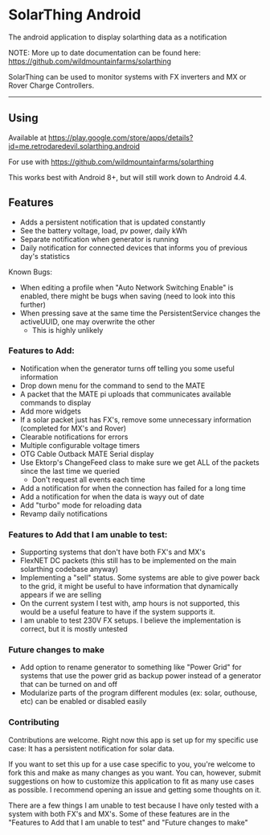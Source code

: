 # SolarThing Android
The android application to display solarthing data as a notification

NOTE: More up to date documentation can be found here: https://github.com/wildmountainfarms/solarthing

SolarThing can be used to monitor systems with FX inverters and MX or Rover Charge Controllers.

---

## Using
Available at https://play.google.com/store/apps/details?id=me.retrodaredevil.solarthing.android

For use with https://github.com/wildmountainfarms/solarthing

This works best with Android 8+, but will still work down to Android 4.4.

## Features
* Adds a persistent notification that is updated constantly
* See the battery voltage, load, pv power, daily kWh
* Separate notification when generator is running
* Daily notification for connected devices that informs you of previous day's statistics

Known Bugs:
* When editing a profile when "Auto Network Switching Enable" is enabled, there might be bugs when saving (need to look into this further)
* When pressing save at the same time the PersistentService changes the activeUUID, one may overwrite the other
  * This is highly unlikely

### Features to Add:
* Notification when the generator turns off telling you some useful information
* Drop down menu for the command to send to the MATE
* A packet that the MATE pi uploads that communicates available commands to display
* Add more widgets
* If a solar packet just has FX's, remove some unnecessary information (completed for MX's and Rover)
* Clearable notifications for errors
* Multiple configurable voltage timers
* OTG Cable Outback MATE Serial display
* Use Ektorp's ChangeFeed class to make sure we get ALL of the packets since the last time we queried
  * Don't request all events each time
* Add a notification for when the connection has failed for a long time
* Add a notification for when the data is wayy out of date
* Add "turbo" mode for reloading data
* Revamp daily notifications

### Features to Add that I am unable to test:
* Supporting systems that don't have both FX's and MX's
* FlexNET DC packets (this still has to be implemented on the main solarthing codebase anyway)
* Implementing a "sell" status. Some systems are able to give power back to the grid, it might be useful to have
information that dynamically appears if we are selling
* On the current system I test with, amp hours is not supported, this would be a useful feature to have if the system supports it.
* I am unable to test 230V FX setups. I believe the implementation is correct, but it is mostly untested

### Future changes to make
* Add option to rename generator to something like "Power Grid" for systems that use
the power grid as backup power instead of a generator that can be turned on and off
* Modularize parts of the program different modules (ex: solar, outhouse, etc) can be enabled or disabled easily

### Contributing
Contributions are welcome. Right now this app is set up for my specific use case:
It has a persistent notification for solar data.

If you want to set this up for a use case specific to you, 
you're welcome to fork this and make as many changes as you want.
You can, however, submit suggestions on how to customize this application to fit
as many use cases as possible. I recommend opening an issue and getting some thoughts on it.

There are a few things I am unable to test because I have only tested with a system with both FX's and MX's.
Some of these features are in the "Features to Add that I am unable to test" and "Future changes to make"
